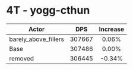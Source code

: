 # 4T - yogg-cthun
| Actor | DPS | Increase |
|---|:---:|:---:|
|barely_above_fillers|307667|0.06%|
|Base|307486|0.00%|
|removed|306445|-0.34%|

